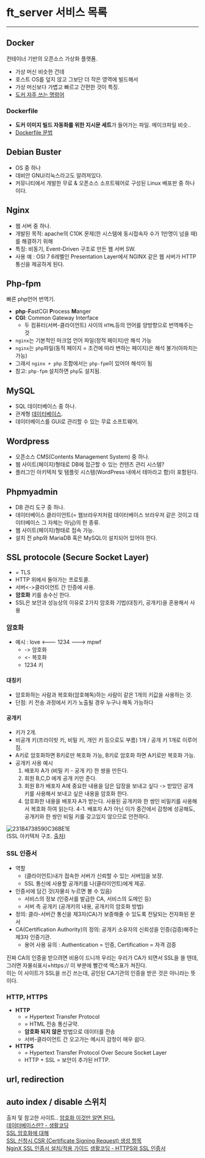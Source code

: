 # ft_server 서비스 목록 
---------------------------------------------------
## Docker
컨테이너 기반의 오픈소스 가상화 플랫폼.
* 가상 머신 비슷한 건데
* 호스트 OS를 덮지 않고 그보단 더 작은 영역에 빌드해서
* 가상 머신보다 가볍고 빠르고 간편한 것이 특징.
* [도커 자주 쓰는 명령어](도커-명령어-모음)

### Dockerfile
* **도커 이미지 빌드 자동화를 위한 지시문 세트**가 들어가는 파일. 메이크파일 비슷..
* [Dockerfile 문법](ft_server도커파일문법)

## Debian Buster
* OS 중 하나
* 데비안 GNU/리눅스라고도 알려져있다.
* 커뮤니티에서 개발한 무료 & 오픈소스 소프트웨어로 구성된 Linux 배포판 중 하나이다.

## Nginx
* 웹 서버 중 하나.
* 개발된 목적: apache의 C10K 문제(한 시스템에 동시접속자 수가 1만명이 넘을 때)를 해결하기 위해
* 특징: 비동기, Event-Driven 구조로 만든 웹 서버 SW.
* 사용 예 : OSI 7 6레벨인 Presentation Layer에서 NGINX 같은 웹 서버가 HTTP 통신을 제공하게 된다.

## Php-fpm
빠른 php언어 번역기.
* **php**-**F**astCGI **P**rocess **M**anger
* **CGI**: Common Gateway Interface
  - 두 컴퓨터(서버-클라이언트) 사이의 `HTML`등의 언어를 양방향으로 번역해주는 것
* `nginx`는 기본적인 마크업 언어 파일(정적 페이지)만 해석 가능
* `nginx`는 `php`파일(동적 페이지 = 조건에 따라 변하는 페이지)은 해석 불가(아파치는 가능)
* 그래서 `nginx + php` 조합에서는 `php-fpm`이 있어야 해석이 됨
* 참고: `php-fpm` 설치하면 `php`도 설치됨.

## MySQL
* SQL 데이터베이스 중 하나.
* 관계형 [데이터베이스](데이터베이스).
* 데이터베이스를 GUI로 관리할 수 있는 무료 소프트웨어.

## Wordpress
* 오픈소스 CMS(Contents Management System) 중 하나.
* 웹 사이트(페이지)형태로 DB에 접근할 수 있는 컨텐츠 관리 시스템?
* 플러그인 아키텍처 및 템플릿 시스템(WordPress 내에서 테마라고 함)이 포함된다.

## Phpmyadmin
* DB 관리 도구 중 하나.
* 데이터베이스 클라이언트(= 웹브라우저처럼 데이터베이스 브라우저 같은 것이고 데이터베이스 그 자체는 아님)의 한 종류.
* 웹 사이트(페이지)형태로 접속 가능.
* 설치 전 php와 MariaDB 혹은 MySQL이 설치되어 있어야 한다. 

## SSL protocole (Secure Socket Layer)

* = TLS
* HTTP 위에서 돌아가는 프로토콜.
* 서버<->클라이언트 간 인증에 사용.
* **암호화** 키를 송수신 한다.
* SSL은 보안과 성능상의 이유로 2가지 암호화 기법(대칭키, 공개키)을 혼용해서 사용

### 암호화
* 예시 : love <--- 1234 ---> mpwf 
  - -> 암호화
  - <- 복호화
  - 1234 키

#### 대칭키
* 암호화하는 사람과 복호화(암호해독)하는 사람이 같은 1개의 키값을 사용하는 것.
* 단점: 키 전송 과정에서 키가 노출될 경우 누구나 해독 가능하다
 
#### 공개키
* 키가 2개.
* 비공개 키(프라이빗 키, 비밀 키, 개인 키 등으로도 부름) 1개 / 공개 키 1개로 이루어짐.
* A키로 암호화하면 B키로만 복호화 가능, B키로 암호화 하면 A키로만 복호화 가능.
* 공개키 사용 예시
  1. 배포자 A가 (비밀 키 - 공개 키) 한 쌍을 만든다.
  2. 회원 B,C,D 에게 공개 키만 준다. 
  3. 회원 B가 배포자 A에 중요한 내용을 담은 답장을 보내고 싶다 -> 받았던 공개 키를 사용해서 보내고 싶은 내용을 암호화 한다.
  4. 암호화한 내용을 배포자 A가 받는다. 사용된 공개키와 한 쌍인 비밀키를 사용해서 복호화 하여 읽는다.
    4-1. 배포자 A가 아닌 이가 중간에서 감청에 성공해도, 공개키와 한 쌍인 비밀 키를 갖고있지 않으므로 안전하다.
  
![231B4738590C36BE1E](https://user-images.githubusercontent.com/53321189/80220462-d671b980-867e-11ea-98ec-09e89c8163df.jpeg)
<br>(SSL 아키텍처 구조. [출처](https://12bme.tistory.com/80))

### SSL 인증서
* 역할
  * (클라이언트)내가 접속한 서버가 신뢰할 수 있는 서버임을 보장.
  * SSL 통신에 사용할 공개키를 나(클라이언트)에게 제공.
* 인증서에 담긴 것(자물쇠 누르면 볼 수 있음)
  * 서비스의 정보 (인증서를 발급한 CA, 서비스의 도메인 등)
  * 서버 측 공개키 (공개키의 내용, 공개키의 암호화 방법)
* 정의: 클라-서버간 통신을 제3자(CA)가 보증해줄 수 있도록 전달되는 전자화된 문서
* CA(Certification Authority)의 정의: 공개키 소유자의 신뢰성을 인증(검증)해주는 제3자 인증기관.
  - 용어 사용 유의 : Authentication = 인증, Certification = 자격 검증
  
진짜 CA의 인증을 받으려면 비용이 드니까 우리는 우리가 CA가 되면서 SSL을 쓸 텐데,<br>
그러면 자물쇠표시+https:// 이 부분에 빨간색 엑스표가 쳐진다.<br>
이는 이 사이트가 SSL을 쓰긴 쓰는데, 공인된 CA기관의 인증을 받은 것은 아니라는 뜻이다.

### HTTP, HTTPS
* **HTTP**
  - = Hypertext Transfer Protocol
  - = HTML 전송 통신규약.
  - **암호화 되지 않은** 방법으로 데이터를 전송
  - 서버-클라이언트 간 오고가는 메시지 감청이 매우 쉽다.
* **HTTPS**
  - = Hypertext Transfer Protocol Over Secure Socket Layer
  - HTTP + SSL = 보안이 추가된 HTTP.




## url, redirection
## auto index / disable 스위치



출처 및 참고한 사이트..
[암호화 이것만 알면 된다.](https://www.slideshare.net/ssuser800974/ss-76664853)<br>
[데이터베이스란? - 생활코딩](https://opentutorials.org/course/195/1467)<br>
[SSL 암호화에 대해](https://12bme.tistory.com/80)<br>
[SSL 신청시 CSR (Certificate Signing Request) 생성 항목](https://www.securesign.kr/guides/kb/56)<br>
[NginX SSL 인증서 설치/적용 가이드](https://www.securesign.kr/guides/NGINX-SSL-Certificate-Install)
[생활코딩 - HTTPS와 SSL 인증서](https://opentutorials.org/course/228/4894)

